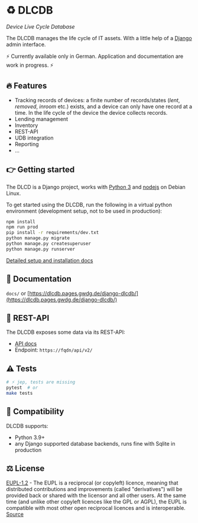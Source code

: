 <!--
SPDX-FileCopyrightText: 2024 Thomas Breitner

SPDX-License-Identifier: CC0-1.0
-->

# ♻ DLCDB

*Device Live Cycle Database*

The DLCDB manages the life cycle of IT assets. With a little help of a [Django](https://www.djangoproject.com/) admin interface.

⚡ Currently available only in German. Application and documentation are work in progress. ⚡

## 🔥 Features

- Tracking records of devices: a finite number of records/states (*lent*, *removed*, *inroom* etc.) exists, and a device can only have one record at a time. In the life cycle of the device the device collects records.
- Lending management
- Inventory
- REST-API
- UDB integration
- Reporting
- ...

## 👉 Getting started

The DLCD is a Django project, works with [Python 3](https://www.python.org/downloads/) and [nodejs](https://nodejs.org/en/download/) on Debian Linux.

To get started using the DLCDB, run the following in a virtual python environment (development setup, not to be used in production):

```bash
npm install
npm run prod
pip install -r requirements/dev.txt
python manage.py migrate
python manage.py createsuperuser
python manage.py runserver
```

[Detailed setup and installation docs](https://dlcdb.pages.gwdg.de/django-dlcdb/betrieb/setup.html)

## 📖 Documentation

`docs/` or [https://dlcdb.pages.gwdg.de/django-dlcdb/](https://dlcdb.pages.gwdg.de/django-dlcdb/)

## 📡 REST-API

The DLCDB exposes some data via its REST-API:

* [API docs](https://dlcdb.pages.gwdg.de/django-dlcdb/betrieb/api.html)
* Endpoint: `https://fqdn/api/v2/`

## ⚠️ Tests

```bash
# ⚡ jep, tests are missing
pytest  # or
make tests
```

## 📌 Compatibility

DLCDB supports:

- Python 3.9+
- any Django supported database backends, runs fine with Sqlite in production

## ⚖️ License

[EUPL-1.2](https://gitlab.gwdg.de/t.breitner/django-dlcdb/-/blob/main/LICENSE) - The EUPL is a reciprocal (or copyleft) licence, meaning that distributed contributions and improvements (called "derivatives") will be provided back or shared with the licensor and all other users. At the same time (and unlike other copyleft licences like the GPL or AGPL), the EUPL is compatible with most other open reciprocal licences and is interoperable. [Source](https://joinup.ec.europa.eu/collection/eupl/introduction-eupl-licence)
